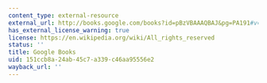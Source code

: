 ```yaml
---
content_type: external-resource
external_url: http://books.google.com/books?id=pBzVBAAAQBAJ&pg=PA191#v=onepage
has_external_license_warning: true
license: https://en.wikipedia.org/wiki/All_rights_reserved
status: ''
title: Google Books
uid: 151ccb8a-24ab-45c7-a339-c46aa95556e2
wayback_url: ''
---
```

